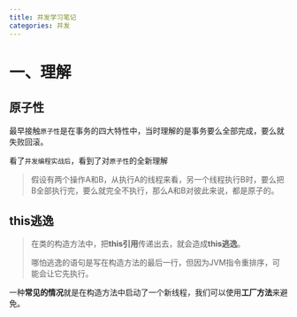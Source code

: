 ```yaml
---
title: 并发学习笔记
categories: 并发
---
```


# 一、理解

## 原子性

最早接触`原子性`是在事务的四大特性中，当时理解的是事务要么全部完成，要么就失败回滚。

看了`并发编程实战后`，看到了对`原子性`的全新理解

> 假设有两个操作A和B，从执行A的线程来看，另一个线程执行B时，要么把B全部执行完，要么就完全不执行，那么A和B对彼此来说，都是原子的。

## this逃逸

> 在类的构造方法中，把**this引用**传递出去，就会造成**this逃逸**。
>
> 哪怕逃逸的语句是写在构造方法的最后一行，但因为JVM指令重排序，可能会让它先执行。

一种**常见的情况**就是在构造方法中启动了一个新线程，我们可以使用**工厂方法**来避免。

